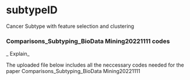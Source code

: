 # subtypeID
Cancer Subtype with feature selection and clustering


### Comparisons_Subtyping_BioData Mining20221111 codes


_ Explain_

The uploaded file below includes all the neccessary codes needed for the 
paper Comparisons_Subtyping_BioData Mining20221111 
